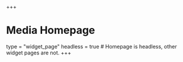 +++
# Media Homepage
type = "widget_page"
headless = true  # Homepage is headless, other widget pages are not.
+++
